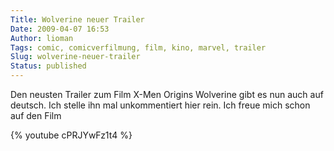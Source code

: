 ```yaml
---
Title: Wolverine neuer Trailer
Date: 2009-04-07 16:53
Author: lioman
Tags: comic, comicverfilmung, film, kino, marvel, trailer
Slug: wolverine-neuer-trailer
Status: published
---
```


Den neusten Trailer zum Film X-Men Origins Wolverine gibt es nun auch
auf deutsch.
Ich stelle ihn mal unkommentiert hier rein. Ich freue mich schon auf den Film

{% youtube cPRJYwFz1t4 %}
